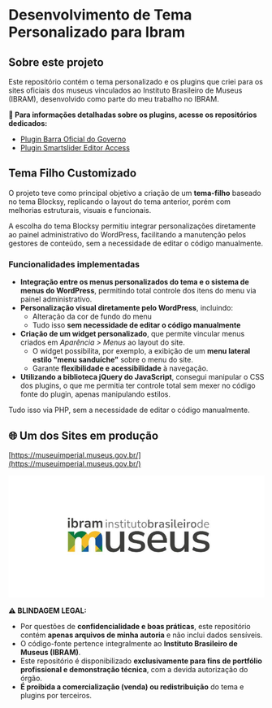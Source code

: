# Desenvolvimento de Tema Personalizado para Ibram

## Sobre este projeto

Este repositório contém o tema personalizado e os plugins que criei para os sites oficiais dos museus vinculados ao Instituto Brasileiro de Museus (IBRAM), desenvolvido como parte do meu trabalho no IBRAM.

**🔗 Para informações detalhadas sobre os plugins, acesse os repositórios dedicados:**  
- [Plugin Barra Oficial do Governo](https://github.com/joaoguiaguiar/plugin-gov-oficial)  
- [Plugin Smartslider Editor Access](https://github.com/joaoguiaguiar/plugin-smartslider-editor-access)  

## Tema Filho Customizado

O projeto teve como principal objetivo a criação de um **tema-filho** baseado no tema Blocksy, replicando o layout do tema anterior, porém com melhorias estruturais, visuais e funcionais.

A escolha do tema Blocksy permitiu integrar personalizações diretamente ao painel administrativo do WordPress, facilitando a manutenção pelos gestores de conteúdo, sem a necessidade de editar o código manualmente.

### Funcionalidades implementadas

- **Integração entre os menus personalizados do tema e o sistema de menus do WordPress**, permitindo total controle dos itens do menu via painel administrativo.
- **Personalização visual diretamente pelo WordPress**, incluindo:
  - Alteração da cor de fundo do menu
  - Tudo isso **sem necessidade de editar o código manualmente**
- **Criação de um widget personalizado**, que permite vincular menus criados em *Aparência > Menus* ao layout do site.
  - O widget possibilita, por exemplo, a exibição de um **menu lateral estilo "menu sanduíche"** sobre o menu do site.
  - Garante **flexibilidade e acessibilidade** à navegação.
- **Utilizando a biblioteca jQuery do JavaScript**, consegui manipular o CSS dos plugins, o que me permitia ter controle total sem mexer no código fonte do plugin, apenas manipulando estilos.

Tudo isso via PHP, sem a necessidade de editar o código manualmente.


## 🌐 Um dos Sites em produção

[https://museuimperial.museus.gov.br/](https://museuimperial.museus.gov.br/)

![Logo IBRAM](./screenshot.jpg)

**⚠️ BLINDAGEM LEGAL:**

- Por questões de **confidencialidade e boas práticas**, este repositório contém **apenas arquivos de minha autoria** e não inclui dados sensíveis.
- O código-fonte pertence integralmente ao **Instituto Brasileiro de Museus (IBRAM)**.
- Este repositório é disponibilizado **exclusivamente para fins de portfólio profissional e demonstração técnica**, com a devida autorização do órgão.
- **É proibida a comercialização (venda) ou redistribuição** do tema e plugins por terceiros.
